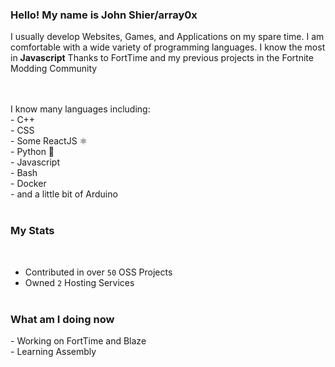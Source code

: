 <h3>Hello! My name is John Shier/array0x</h3>
<p>I usually develop Websites, Games, and Applications on my spare time. I am comfortable with a wide variety of programming languages. I know the most in <b>Javascript</b> Thanks to FortTime and my previous projects in the Fortnite Modding Community</p><br><br>
I know many languages including:<br>
- C++<br>
- CSS<br>
- Some ReactJS ⚛<br>
- Python 🐍<br>
- Javascript<br>
- Bash<br>
- Docker<br>
- and a little bit of Arduino<br><br>

<h3>My Stats</h3><br>

- Contributed in over `50` OSS Projects<br>
- Owned `2` Hosting Services<br><br>

<h3>What am I doing now</h3>
- Working on FortTime and Blaze <br>
- Learning Assembly
